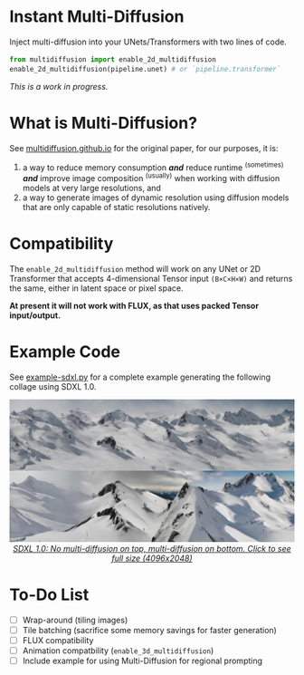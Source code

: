 # Instant Multi-Diffusion

Inject multi-diffusion into your UNets/Transformers with two lines of code.

```py
from multidiffusion import enable_2d_multidiffusion
enable_2d_multidiffusion(pipeline.unet) # or `pipeline.transformer`
```

*This is a work in progress.*

# What is Multi-Diffusion?

See [multidiffusion.github.io](https://multidiffusion.github.io/) for the original paper, for our purposes, it is:

1. a way to reduce memory consumption ***and*** reduce runtime <sup>(sometimes)</sup> ***and*** improve image composition <sup>(usually)</sup> when working with diffusion models at very large resolutions, and
2. a way to generate images of dynamic resolution using diffusion models that are only capable of static resolutions natively.

# Compatibility

The `enable_2d_multidiffusion` method will work on any UNet or 2D Transformer that accepts 4-dimensional Tensor input `(B×C×H×W)` and returns the same, either in latent space or pixel space.

**At present it will not work with FLUX, as that uses packed Tensor input/output.**

# Example Code

See [example-sdxl.py](https://github.com/painebenjamin/instant-multidiffusion/blob/main/example-sdxl.py) for a complete example generating the following collage using SDXL 1.0.

<div align="center">
  <a href="https://github.com/painebenjamin/instant-multidiffusion/blob/main/example-output-sdxl.jpg?raw=true" target="_blank">
    <img src="https://github.com/painebenjamin/instant-multidiffusion/blob/main/example-output-sdxl.jpg?raw=true" /><br />
    <em>SDXL 1.0: No multi-diffusion on top, multi-diffusion on bottom. Click to see full size (4096x2048)</em>
  </a>
</div>

# To-Do List

- [ ] Wrap-around (tiling images)
- [ ] Tile batching (sacrifice some memory savings for faster generation)
- [ ] FLUX compatibility
- [ ] Animation compatbility (`enable_3d_multidiffusion`)
- [ ] Include example for using Multi-Diffusion for regional prompting

